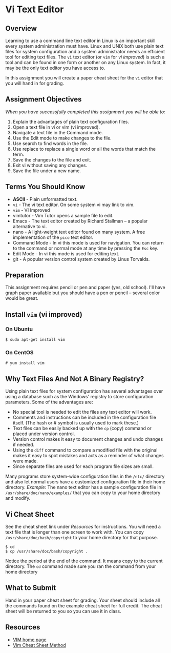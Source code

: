 # Vi Text Editor

## Overview

Learning to use a command line text editor in Linux is an important skill every system administration must have. Linux and UNIX both use plain text files for system configuration and a system administrator needs an efficient tool for editing text files. The `vi` text editor (or `vim` for *vi improved*) is such a tool and can be found in one form or another on any Linux system. In fact, it may be the only text editor you have access to.

In this assignment you will create a paper cheat sheet for the `vi` editor that you will hand in for grading.

## Assignment Objectives

*When you have successfully completed this assignment you will be able to:*

1. Explain the advantages of plain text configuration files.
1. Open a text file in vi or vim (vi improved).
1. Navigate a text file in the Command mode.
1. Use the Edit mode to make changes to the file.
1. Use search to find words in the file.
1. Use replace to replace a single word or all the words that match the term.
1. Save the changes to the file and exit.
1. Exit vi without saving any changes.
1. Save the file under a new name.

## Terms You Should Know

- **ASCII** - Plain unformatted text.
- `vi` - The vi text editor. On some system vi may link to vim.
- `vim` - VI Improved
- vimtutor - Vim Tutor opens a sample file to edit.
- Emacs - The text editor created by Richard Stallman – a popular alternative to vi.
- nano - A light-weight text editor found on many system. A free implementation of the `pico` text editor.
- Command Mode - In vi this mode is used for navigation. You can return to the command or normal mode at any time by pressing the `Esc` key.
- Edit Mode - In vi this mode is used for editing text.
- git - A popular version control system created by Linus Torvalds.

## Preparation

This assignment requires pencil or pen and paper (yes, old school). I'll have graph paper available but you should have a pen or pencil – several color would be great.

## Install `vim` (vi improved)

### On Ubuntu

	$ sudo apt-get install vim

### On CentOS

	# yum install vim

## Why Text Files And Not A Binary Registry?

Using plain text files for system configuration has several advantages over using a database such as the Windows' registry to store configuration parameters. Some of the advantages are:

- No special tool is needed to edit the files any text editor will work.
- Comments and instructions can be included in the configuration file itself. (The hash or # symbol is usually used to mark these.)
- Text files can be easily backed up with the `cp` (copy) command or placed under version control.
- Version control makes it easy to document changes and undo changes if needed.
- Using the `diff` command to compare a modified file with the original makes it easy to spot mistakes and acts as a reminder of what changes were made.
- Since separate files are used for each program file sizes are small.

Many programs store system-wide configuration files in the `/etc/` directory and also let normal users have a customized configuration file in their home directory. *Example:* The nano text editor has a sample configuration file in `/usr/share/doc/nano/examples/` that you can copy to your home directory and modify.

## Vi Cheat Sheet

See the cheat sheet link under *Resources* for instructions. You will need a text file that is longer than one screen to work with. You can copy `/usr/share/doc/bash/copyright` to your home directory for that purpose.

	$ cd
	$ cp /usr/share/doc/bash/copyright .

Notice the period at the end of the command. It means copy to the current directory. The `cd` command made sure you ran the command from your home directory

## What to Submit

Hand in your paper cheat sheet for grading. Your sheet should include all the commands found on the example cheat sheet for full credit. The cheat sheet will be returned to you so you can use it in class.

<!--## XKCD

![http://imgs.xkcd.com/comics/real_programmers.png](http://imgs.xkcd.com/comics/real_programmers.png)-->

## Resources

- [VIM home page](http://www.vim.org/)
- [Vim Cheat Sheet Method](http://www.ibm.com/developerworks/linux/tutorials/l-vi/)